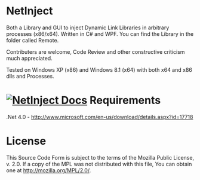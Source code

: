 NetInject
=========

Both a Library and GUI to inject Dynamic Link Libraries in arbitrary processes (x86/x64). 
Written in C# and WPF. You can find the Library in the folder called Remote.

Contributers are welcome, Code Review and other constructive criticism much appreciated.

Tested on Windows XP (x86) and Windows 8.1 (x64) with both x64 and x86 dlls and Processes.

[![NetInject Docs](http://i.imgur.com/HzuaW9D.png)](https://github.com/mrgreywater/NetInject/)
Requirements
=========
.Net 4.0 - http://www.microsoft.com/en-us/download/details.aspx?id=17718

License
=========

This Source Code Form is subject to the terms of the Mozilla Public License, v. 2.0. 
If a copy of the MPL was not distributed with this file, You can obtain one at http://mozilla.org/MPL/2.0/.
